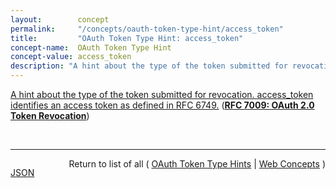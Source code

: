 ```yaml
---
layout:        concept
permalink:     "/concepts/oauth-token-type-hint/access_token"
title:         "OAuth Token Type Hint: access_token"
concept-name:  OAuth Token Type Hint
concept-value: access_token
description: "A hint about the type of the token submitted for revocation. access_token identifies an access token as defined in RFC 6749."
---
```


[A hint about the type of the token submitted for revocation. access_token identifies an access token as defined in RFC 6749.](https://datatracker.ietf.org/doc/html/rfc7009#section-2.1 "Read documentation for OAuth Token Type Hint &#34;access_token&#34;") (**[RFC 7009: OAuth 2.0 Token Revocation](/specs/IETF/RFC/7009 "This document proposes an additional endpoint for OAuth authorization servers, which allows clients to notify the authorization server that a previously obtained refresh or access token is no longer needed. This allows the authorization server to clean up security credentials. A revocation request will invalidate the actual token and, if applicable, other tokens based on the same authorization grant.")**)

<br/>
<hr/>

<p style="float : left"><a href="./access_token.json" title="JSON representing this particular Web Concept value">JSON</a></p>
<p style="text-align: right">Return to list of all ( <a href="../oauth-token-type-hint/">OAuth Token Type Hints</a> | <a href="../">Web Concepts</a> )</p>
